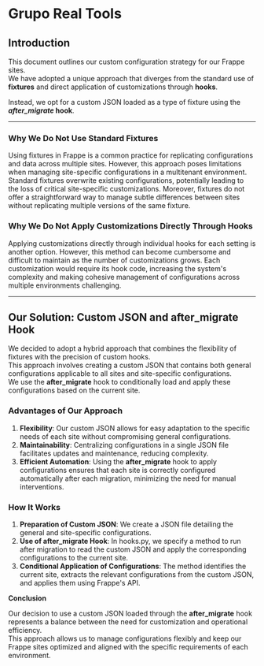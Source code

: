 # Grupo Real Tools

## Introduction

This document outlines our custom configuration strategy for our Frappe sites.  
We have adopted a unique approach that diverges from the standard use of **fixtures** and direct application of customizations through **hooks**.  

Instead, we opt for a custom JSON loaded as a type of fixture using the **_after_migrate_ hook**.

___

### Why We Do Not Use Standard Fixtures

Using fixtures in Frappe is a common practice for replicating configurations and data across multiple sites.
However, this approach poses limitations when managing site-specific configurations in a multitenant environment.
Standard fixtures overwrite existing configurations, potentially leading to the loss of critical site-specific customizations.
Moreover, fixtures do not offer a straightforward way to manage subtle differences between sites without replicating multiple versions of the same fixture.

### Why We Do Not Apply Customizations Directly Through Hooks

Applying customizations directly through individual hooks for each setting is another option.
However, this method can become cumbersome and difficult to maintain as the number of customizations grows.
Each customization would require its hook code, increasing the system's complexity and making cohesive management of configurations across multiple environments challenging.

___

## Our Solution: Custom JSON and after_migrate Hook

We decided to adopt a hybrid approach that combines the flexibility of fixtures with the precision of custom hooks.  
This approach involves creating a custom JSON that contains both general configurations applicable to all sites and site-specific configurations.  
We use the **after_migrate** hook to conditionally load and apply these configurations based on the current site.

### Advantages of Our Approach

1. **Flexibility**: Our custom JSON allows for easy adaptation to the specific needs of each site without compromising general configurations.
2. **Maintainability**: Centralizing configurations in a single JSON file facilitates updates and maintenance, reducing complexity.
3. **Efficient Automation**: Using the **after_migrate** hook to apply configurations ensures that each site is correctly configured automatically after each migration, minimizing the need for manual interventions.

### How It Works

1. **Preparation of Custom JSON**: We create a JSON file detailing the general and site-specific configurations.
2. **Use of after_migrate Hook**: In hooks.py, we specify a method to run after migration to read the custom JSON and apply the corresponding configurations to the current site.
3. **Conditional Application of Configurations**: The method identifies the current site, extracts the relevant configurations from the custom JSON, and applies them using Frappe's API.

**Conclusion**

Our decision to use a custom JSON loaded through the **after_migrate** hook represents a balance between the need for customization and operational efficiency.  
This approach allows us to manage configurations flexibly and keep our Frappe sites optimized and aligned with the specific requirements of each environment.
